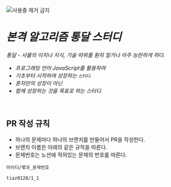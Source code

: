 ![사용중 제거 금지](https://user-images.githubusercontent.com/79143800/127815963-caa3f370-817e-42d8-a582-9c91277dbd62.png)

# *본격 알고리즘 통달 스터디*

*통달 - 사물의 이치나 지식, 기술 따위를 훤히 알거나 아주 능란하게 하다.*

- *프로그래밍 언어 JavaScript를 활용하여*
- *기초부터 시작하여 성장하는* `스터디`
- *혼자만의 성장이 아닌*
- *함께 성장하는 것을 목표로 하는 스터디*

<br/>

## PR 작성 규칙
- 하나의 문제마다 하나의 브랜치를 만들어서 PR을 작성한다.
- 브랜치 이름은 아래의 같은 규칙을 따른다.
- 문제번호는 노션에 적혀있는 문제의 번호를 따른다.

```
아이디/몇과_문제번호

tiaz0128/1_1
```

